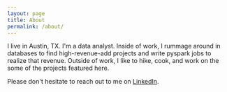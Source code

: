```yaml
---
layout: page
title: About
permalink: /about/
---
```


I live in Austin, TX. I'm a data analyst. Inside of work, I rummage around in databases to find high-revenue-add projects and write pyspark jobs to realize that revenue.
Outside of work, I like to hike, cook, and work on the some of the projects featured here.

Please don't hesitate to reach out to me on [LinkedIn](https://www.linkedin.com/in/annepope).
